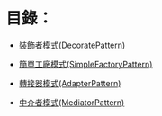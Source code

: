 
# **目錄：**

* [裝飾者模式(DecoratePattern)](https://github.com/isdaniel/DesignPattern/tree/master/DesignPattern/DecoratePattern)

* [簡單工廠模式(SimpleFactoryPattern)](https://github.com/isdaniel/DesignPattern/tree/master/DesignPattern/SimpleFactory)

* [轉接器模式(AdapterPattern)](https://github.com/isdaniel/DesignPattern/tree/master/DesignPattern/AdpterPattern)

* [中介者模式(MediatorPattern)](https://github.com/isdaniel/DesignPattern/tree/master/DesignPattern/MediatorPattern)